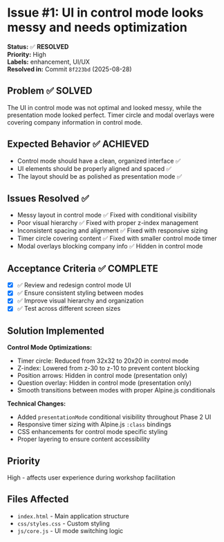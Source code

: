 # Issue #1: UI in control mode looks messy and needs optimization

**Status:** ✅ **RESOLVED**  
**Priority:** High  
**Labels:** enhancement, UI/UX  
**Resolved in:** Commit `8f223bd` (2025-08-28)  

## Problem ✅ SOLVED

The UI in control mode was not optimal and looked messy, while the presentation mode looked perfect. Timer circle and modal overlays were covering company information in control mode.

## Expected Behavior ✅ ACHIEVED

- Control mode should have a clean, organized interface ✅
- UI elements should be properly aligned and spaced ✅
- The layout should be as polished as presentation mode ✅

## Issues Resolved ✅

- Messy layout in control mode ✅ Fixed with conditional visibility
- Poor visual hierarchy ✅ Fixed with proper z-index management
- Inconsistent spacing and alignment ✅ Fixed with responsive sizing
- Timer circle covering content ✅ Fixed with smaller control mode timer
- Modal overlays blocking company info ✅ Hidden in control mode

## Acceptance Criteria ✅ COMPLETE

- [x] ✅ Review and redesign control mode UI
- [x] ✅ Ensure consistent styling between modes  
- [x] ✅ Improve visual hierarchy and organization
- [x] ✅ Test across different screen sizes

## Solution Implemented

**Control Mode Optimizations:**
- Timer circle: Reduced from 32x32 to 20x20 in control mode
- Z-index: Lowered from z-30 to z-10 to prevent content blocking
- Position arrows: Hidden in control mode (presentation only)
- Question overlay: Hidden in control mode (presentation only)
- Smooth transitions between modes with proper Alpine.js conditionals

**Technical Changes:**
- Added `presentationMode` conditional visibility throughout Phase 2 UI
- Responsive timer sizing with Alpine.js `:class` bindings
- CSS enhancements for control mode specific styling
- Proper layering to ensure content accessibility

## Priority

High - affects user experience during workshop facilitation

## Files Affected

- `index.html` - Main application structure
- `css/styles.css` - Custom styling
- `js/core.js` - UI mode switching logic